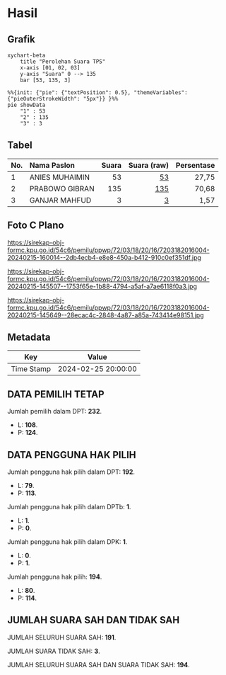 # Hasil

## Grafik

```mermaid
xychart-beta
    title "Perolehan Suara TPS"
    x-axis [01, 02, 03]
    y-axis "Suara" 0 --> 135
    bar [53, 135, 3]
```

```mermaid
%%{init: {"pie": {"textPosition": 0.5}, "themeVariables": {"pieOuterStrokeWidth": "5px"}} }%%
pie showData
    "1" : 53
    "2" : 135
    "3" : 3
```

## Tabel

| No. | Nama Paslon    | Suara | Suara (raw) | Persentase |
|:--- |:-------------- | -----:| -----------:| ----------:|
| 1   | ANIES MUHAIMIN | 53    | [53][p-1]   | 27,75      |
| 2   | PRABOWO GIBRAN | 135   | [135][p-2]  | 70,68      |
| 3   | GANJAR MAHFUD  | 3     | [3][p-3]    | 1,57       |


[p-1]: https://github.com/gigit-pemilu/pemilu-2024-72-sulawesi-tengah/blob/main/pilpres/hitung-suara/sub/72-sulawesi-tengah/sub/03-donggala/sub/18-banawa-selatan/sub/2016-lembasada/sub/004-tps/sub/paslon-1.txt
[p-2]: https://github.com/gigit-pemilu/pemilu-2024-72-sulawesi-tengah/blob/main/pilpres/hitung-suara/sub/72-sulawesi-tengah/sub/03-donggala/sub/18-banawa-selatan/sub/2016-lembasada/sub/004-tps/sub/paslon-2.txt
[p-3]: https://github.com/gigit-pemilu/pemilu-2024-72-sulawesi-tengah/blob/main/pilpres/hitung-suara/sub/72-sulawesi-tengah/sub/03-donggala/sub/18-banawa-selatan/sub/2016-lembasada/sub/004-tps/sub/paslon-3.txt

## Foto C Plano

https://sirekap-obj-formc.kpu.go.id/54c6/pemilu/ppwp/72/03/18/20/16/7203182016004-20240215-160014--2db4ecb4-e8e8-450a-b412-910c0ef351df.jpg

https://sirekap-obj-formc.kpu.go.id/54c6/pemilu/ppwp/72/03/18/20/16/7203182016004-20240215-145507--1753f65e-1b88-4794-a5af-a7ae6118f0a3.jpg

https://sirekap-obj-formc.kpu.go.id/54c6/pemilu/ppwp/72/03/18/20/16/7203182016004-20240215-145649--28ecac4c-2848-4a87-a85a-743414e98151.jpg


## Metadata

| Key        | Value               |
| ---------- | ------------------- |
| Time Stamp | 2024-02-25 20:00:00 |


## DATA PEMILIH TETAP

Jumlah pemilih dalam DPT: **232**.
 * L: **108**.
 * P: **124**.

## DATA PENGGUNA HAK PILIH

Jumlah pengguna hak pilih dalam DPT: **192**.
 * L: **79**.
 * P: **113**.

Jumlah pengguna hak pilih dalam DPTb: **1**.
 * L: **1**.
 * P: **0**.

Jumlah pengguna hak pilih dalam DPK: **1**.
 * L: **0**.
 * P: **1**.

Jumlah pengguna hak pilih: **194**.
 * L: **80**.
 * P: **114**.

## JUMLAH SUARA SAH DAN TIDAK SAH

JUMLAH SELURUH SUARA SAH: **191**.

JUMLAH SUARA TIDAK SAH: **3**.

JUMLAH SELURUH SUARA SAH DAN SUARA TIDAK SAH: **194**.


